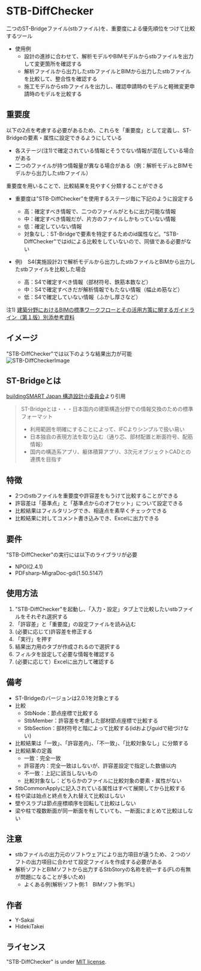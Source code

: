 # STB-DiffChecker
二つのST-Bridgeファイル(stbファイル)を、重要度による優先順位をつけて比較するツール   
* 使用例
    * 設計の進捗に合わせて、解析モデルやBIMモデルからstbファイルを出力して変更箇所を確認する
    * 解析ファイルから出力したstbファイルとBIMから出力したstbファイルを比較して、整合性を確認する
    * 施工モデルからstbファイルを出力し、確認申請時のモデルと軽微変更申請時のモデルを比較する

## 重要度
以下の2点を考慮する必要があるため、これらを「重要度」として定義し、ST-Bridgeの要素・属性に設定できるようにしている  
* 各ステージ(注1)で確定されている情報とそうでない情報が混在している場合がある  
* 二つのファイルが持つ情報量が異なる場合がある（例：解析モデルとBIMモデルから出力したstbファイル）  
  
重要度を用いることで、比較結果を見やすく分類することができる  
* 重要度は"STB-DiffChecker"を使用するステージ毎に下記のように設定する
    * 高：確定すべき情報で、二つのファイルがともに出力可能な情報
    * 中：確定すべき情報だが、片方のファイルしかもっていない情報
    * 低：確定していない情報
    * 対象なし：ST-Bridgeで要素を特定するためのid属性など。"STB-DiffChecker"ではidによる比較をしていないので、同値である必要がない  
  
* 例)　S4(実施設計2)で解析モデルから出力したstbファイルとBIMから出力したstbファイルを比較した場合
    * 高：S4で確定すべき情報（部材符号、鉄筋本数など）  
    * 中：S4で確定すべきだが解析情報でもたない情報（幅止め筋など）  
    * 低：S4で確定していない情報（ふかし厚さなど）  
  
注1) [建築分野におけるBIMの標準ワークフローとその活用方策に関するガイドライン（第１版）別添参考資料](https://www.mlit.go.jp/jutakukentiku/content/001351966.pdf)  

## イメージ
"STB-DiffChecker"では以下のような結果出力が可能
![STB-DiffCheckerImage](https://user-images.githubusercontent.com/10394393/101854381-c6263480-3ba4-11eb-91c4-27ceb1800547.gif)
 
## ST-Bridgeとは 
[buildingSMART Japan 構造設計小委員会](https://www.building-smart.or.jp/meeting/buildall/structural-design/)より引用
> ST-Bridgeとは・・・日本国内の建築構造分野での情報交換のための標準フォーマット  
> + 利用範囲を明確にすることによって、IFCよりシンプルで扱い易い  
> + 日本独自の表現方法を取り込む（通り芯、部材配置と断面符号、配筋情報）  
> + 国内の構造系アプリ、躯体積算アプリ、3次元オブジェクトCADとの連携を目指す   
 
 
## 特徴
* 2つのstbファイルを重要度や許容差をもうけて比較することができる
* 許容差は「基準点」と「基準点からのオフセット」について設定できる  
* 比較結果はフィルタリングでき、相違点を素早くチェックできる  
* 比較結果に対してコメント書き込みでき、Excelに出力できる  

## 要件
"STB-DiffChecker"の実行には以下のライブラリが必要
* NPOI(2.4.1)
* PDFsharp-MigraDoc-gdi(1.50.5147)
 
## 使用方法 
1. "STB-DiffChecker"を起動し、「入力・設定」タブ上で比較したいstbファイルをそれぞれ選択する
2. 「許容差」と「重要度」の設定ファイルを読み込む
3. (必要に応じて)許容差を修正する
4. 「実行」を押す 
5. 結果出力用のタブが作成されるので選択する
6. フィルタを設定して必要な情報を確認する
7. (必要に応じて）Excelに出力して確認する

## 備考 
* ST-Bridgeのバージョンは2.0.1を対象とする
* 比較
    * StbNode：節点座標で比較する
    * StbMember：許容差を考慮した部材節点座標で比較する
    * StbSection：部材符号と階によって比較する(idおよびguidで紐づけない)
* 比較結果は「一致」、「許容差内」、「不一致」、「比較対象なし」に分類する
* 比較結果の定義
    * 一致：完全一致
    * 許容差内：完全一致はしないが、許容差設定で指定した数値以内
    * 不一致：上記に該当しないもの
    * 比較対象なし：どちらかのファイルに比較対象の要素・属性がない
* StbCommonApplyに記入されている属性はすべて展開してから比較する
* 柱や梁は始点と終点を入れ替えて比較はしない
* 壁やスラブは節点座標順序を回転して比較はしない
* 梁や柱で複数断面が同一断面を有していても、一断面にまとめて比較はしない

## 注意
* stbファイルの出力元のソフトウェアにより出力項目が違うため、２つのソフトの出力項目に合わせて設定ファイルを作成する必要がある
* 解析ソフトとBIMソフトから出力するStbStoryの名称を統一する(FLの有無が問題になることが多いため)
  * よくある例(解析ソフト側:1　BIMソフト側:1FL)

## 作者 
* Y-Sakai
* HidekiTakei

## ライセンス
"STB-DiffChecker" is under [MIT license](https://en.wikipedia.org/wiki/MIT_License).
